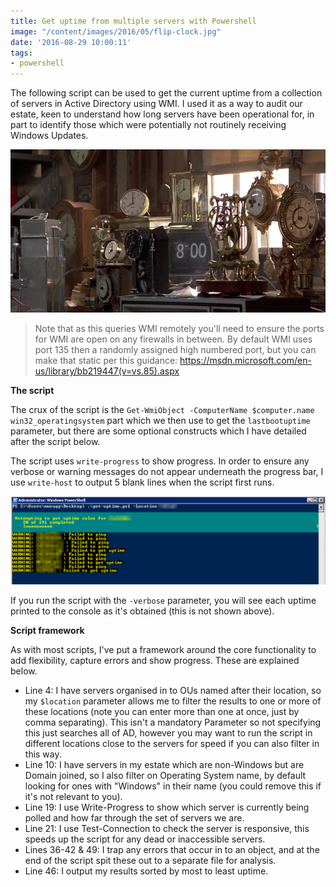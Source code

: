 ```yaml
---
title: Get uptime from multiple servers with Powershell
image: "/content/images/2016/05/flip-clock.jpg"
date: '2016-08-29 10:00:11'
tags:
- powershell
---
```

The following script can be used to get the current uptime from a collection of servers in Active Directory using WMI. I used it as a way to audit our estate, keen to understand how long servers have been operational for, in part to identify those which were potentially not routinely receiving Windows Updates.

![](/content/images/2016/08/20130306-005558.jpg)

> Note that as this queries WMI remotely you'll need to ensure the ports for WMI are open on any firewalls in between. By default WMI uses port 135 then a randomly assigned high numbered port, but you can make that static per this guidance: https://msdn.microsoft.com/en-us/library/bb219447(v=vs.85).aspx

**The script**

The crux of the script is the `Get-WmiObject -ComputerName $computer.name win32_operatingsystem` part which we then use to get the `lastbootuptime` parameter, but there are some optional constructs which I have detailed after the script below.

<script src="https://gist.github.com/markwragg/e873167fccd09656bf36d848f7995bd0.js"></script>

The script uses `write-progress` to show progress. In order to ensure any verbose or warning messages do not appear underneath the progress bar, I use `write-host` to output 5 blank lines when the script first runs.

![](/content/images/2016/08/get-uptime2-1.png)

If you run the script with the `-verbose` parameter, you will see each uptime printed to the console as it's obtained (this is not shown above). 

**Script framework**

As with most scripts, I've put a framework around the core functionality to add flexibility, capture errors and show progress. These are explained below.

- Line 4: I have servers organised in to OUs named after their location, so my `$location` parameter allows me to filter the results to one or more of these locations (note you can enter more than one at once, just by comma separating). This isn't a mandatory Parameter so not specifying this just searches all of AD, however you may want to run the script in different locations close to the servers for speed if you can also filter in this way.
- Line 10: I have servers in my estate which are non-Windows but are Domain joined, so I also filter on Operating System name, by default looking for ones with "Windows" in their name (you could remove this if it's not relevant to you).
- Line 19: I use Write-Progress to show which server is currently being polled and how far through the set of servers we are.
- Line 21: I use Test-Connection to check the server is responsive, this speeds up the script for any dead or inaccessible servers.
- Lines 36-42 & 49: I trap any errors that occur in to an object, and at the end of the script spit these out to a separate file for analysis.
- Line 46: I output my results sorted by most to least uptime.
